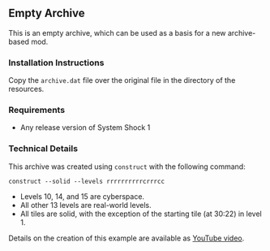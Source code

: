 ## Empty Archive

This is an empty archive, which can be used as a basis for a new archive-based mod.

### Installation Instructions

Copy the ```archive.dat``` file over the original file in the directory of the resources.

### Requirements

* Any release version of System Shock 1

### Technical Details

This archive was created using ```construct``` with the following command:
```
construct --solid --levels rrrrrrrrrrcrrrcc
```

* Levels 10, 14, and 15 are cyberspace.
* All other 13 levels are real-world levels.
* All tiles are solid, with the exception of the starting tile (at 30:22) in level 1.

Details on the creation of this example are available as [YouTube video](https://www.youtube.com/watch?v=g0x4WN1Rzmk).
